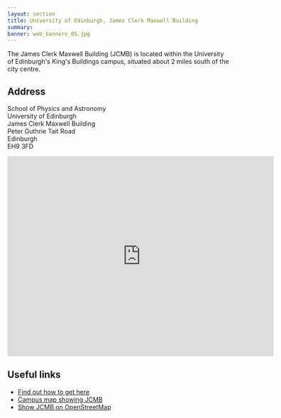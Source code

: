 ```yaml
---
layout: section
title: University of Edinburgh, James Clerk Maxwell Building
summary: 
banner: web_banners_05.jpg
---
```


The James Clerk Maxwell Building (JCMB) is located within the University of Edinburgh's King's Buildings campus, situated about 2 miles south of the city centre.

## Address

School of Physics and Astronomy<br />
University of Edinburgh<br />
James Clerk Maxwell Building<br />
Peter Guthrie Tait Road<br />
Edinburgh<br />
EH9 3FD

<iframe src="https://www.google.com/maps/embed?pb=!1m18!1m12!1m3!1d2235.598358127663!2d-3.176349387609565!3d55.92166427886019!2m3!1f0!2f0!3f0!3m2!1i1024!2i768!4f13.1!3m3!1m2!1s0x4887c761e03335c5%3A0x77aeb8f28163ff46!2sJames%20Clerk%20Maxwell%20Building%2C%20The%20University%20of%20Edinburgh!5e0!3m2!1sen!2suk!4v1741618402176!5m2!1sen!2suk" width="600" height="450" style="border:0;" allowfullscreen="" loading="lazy" referrerpolicy="no-referrer-when-downgrade"></iframe>

## Useful links

 - [Find out how to get here](https://www.ph.ed.ac.uk/about/finding-us)
 - [Campus map showing JCMB](https://www.ed.ac.uk/maps/buildings/james-clerk-maxwell-building)
 - [Show JCMB on OpenStreetMap](https://www.openstreetmap.org/?mlat=55.9216&mlon=-3.1743#map=16/55.92160/-3.17430&layers=N)
